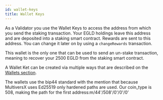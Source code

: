 ```yaml
---
id: wallet-keys
title: Wallet Keys
---
```


[comment]: # (mx-context-auto)

As a Validator you use the Wallet Keys to access the address from which you send the staking transaction. Your EGLD holdings leave this address and are deposited into a staking smart contract. Rewards are sent to this address. You can change it later on by using a `changeRewards` transaction.

This wallet is the only one that can be used to send an un-stake transaction, meaning to recover your 2500 EGLD from the staking smart contract.

A Wallet Ket can be created via multiple ways that are described on the [Wallets section](/wallet/overview/).

The wallets use the bip44 standard with the mention that because MultiversX uses Ed25519 only hardened paths are used. Our coin_type is 508, making the path for the first address:m/44'/508'/0'/0'/0’
